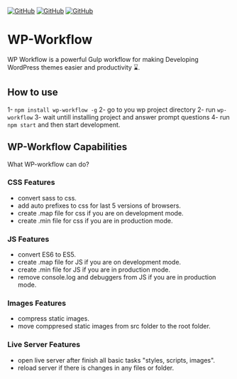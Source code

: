 [![GitHub](https://img.shields.io/github/issues/mohamednajiub/wp-workflow?style=flat-square)](https://github.com/mohamednajiub/wp-workflow/issues/) [![GitHub](https://img.shields.io/github/forks/mohamednajiub/wp-workflow?style=social)](https://github.com/mohamednajiub/wp-workflow/network/members) [![GitHub](https://img.shields.io/github/license/mohamednajiub/wp-workflow?style=flat-square)](https://github.com/mohamednajiub/wp-workflow/blob/master/LICENSE)

# WP-Workflow

WP Workflow is a powerful Gulp workflow for making Developing WordPress themes easier and productivity ⌛.

## How to use

1- `npm install wp-workflow -g`
2- go to you wp project directory
2- run `wp-workflow`
3- wait untill installing project and answer prompt questions
4- run `npm start` and then start development.

## WP-Workflow Capabilities

What WP-workflow can do?

### CSS Features

- convert sass to css.
- add auto prefixes to css for last 5 versions of browsers.
- create .map file for css if you are on development mode.
- create .min file for css if you are in production mode.

### JS Features

- convert ES6 to ES5.
- create .map file for JS if you are on development mode.
- create .min file for JS if you are in production mode.
- remove console.log and debuggers from JS if you are in production mode.

### Images Features

- compress static images.
- move comppresed static images from src folder to the root folder.

### Live Server Features

- open live server after finish all basic tasks "styles, scripts, images".
- reload server if there is changes in any files or folder.
